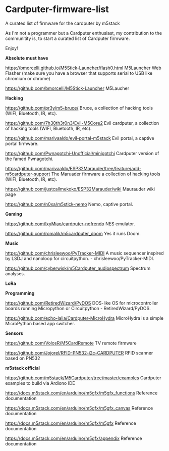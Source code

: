 # Cardputer-firmware-list
A curated list of firmware for the cardputer by m5stack

As I'm not a programmer but a Cardputer enthusiast, my contribution to the communitity is, to start a curated list of Cardputer firmware.


Enjoy!

**Absolute must have**

https://bmorcelli.github.io/M5Stick-Launcher/flash0.html    M5Launcher Web Flasher (make sure you have a browser that supports serial to USB like chromium or chrome)

https://github.com/bmorcelli/M5Stick-Launcher    M5Laucher

**Hacking**

https://github.com/pr3y/m5-bruce/    Bruce, a collection of hacking tools (WIFI, Bluetooth, IR, etc).

https://github.com/7h30th3r0n3/Evil-M5Core2    Evil cardputer, a collection of hacking tools (WIFI, Bluetooth, IR, etc).

https://github.com/marivaaldo/evil-portal-m5stack    Evil portal, a captive portal firmware.

https://github.com/Pwnagotchi-Unofficial/minigotchi    Cardputer version of the famed Pwnagotchi.

https://github.com/marivaaldo/ESP32Marauder/tree/feature/add-m5cardputer-support  The Maruader firmware a collection of hacking tools (WIFI, Bluetooth, IR, etc).

https://github.com/justcallmekoko/ESP32Marauder/wiki    Maurauder wiki page

https://github.com/n0xa/m5stick-nemo    Nemo, captive portal.



**Gaming**

https://github.com/lxyMiao/cardputer-nofrendo    NES emulator.

https://github.com/romalik/m5cardputer_doom    Yes it runs Doom.


**Music**

https://github.com/chrisleewoo/PyTracker-MIDI    A music sequencer inspired by LSDJ and nanoloop for circuitpython. - chrisleewoo/PyTracker-MIDI.

https://github.com/cyberwisk/m5Cardputer_audiospectrum  Spectrum analyses.


**LoRa**


**Programming**

https://github.com/RetiredWizard/PyDOS    DOS-like OS for microcontroller boards running Micropython or Circuitpython - RetiredWizard/PyDOS.

https://github.com/echo-lalia/Cardputer-MicroHydra    MicroHydra is a simple MicroPython based app switcher.

**Sensors**

https://github.com/VolosR/M5CardRemote  TV remote firmware

https://github.com/Jojorel/RFID-PN532-i2c-CARDPUTER  RFID scanner based on PN532


**m5stack official**

https://github.com/m5stack/M5Cardputer/tree/master/examples    Cardputer examples to build via Ardiono IDE

https://docs.m5stack.com/en/arduino/m5gfx/m5gfx_functions    Reference documentation

https://docs.m5stack.com/en/arduino/m5gfx/m5gfx_canvas    Reference documentation

https://docs.m5stack.com/en/arduino/m5gfx/m5gfx    Reference documentation

https://docs.m5stack.com/en/arduino/m5gfx/appendix    Reference documentation
